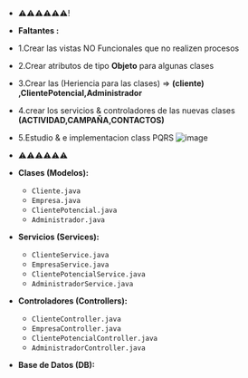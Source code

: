 


- ⚠️⚠️⚠️⚠️⚠️⚠️!
- **Faltantes :**
- 1.Crear las vistas NO Funcionales que no realizen procesos 
- 2.Crear atributos de tipo **Objeto** para algunas clases 
- 3.Crear las (Heriencia para las clases) => **(cliente) ,ClientePotencial,Administrador**
- 4.crear los servicios & controladores de las nuevas clases **(ACTIVIDAD,CAMPAÑA,CONTACTOS)**
- 5.Estudio & e implementacion class PQRS
![image](https://github.com/user-attachments/assets/d225320f-1f97-4cd3-85c1-36d5b1fb148c)

- ⚠️⚠️⚠️⚠️⚠️⚠️


-   **Clases (Modelos):**
    -   `Cliente.java`
    -   `Empresa.java`
    -   `ClientePotencial.java`
    -   `Administrador.java`
-   **Servicios (Services):**
    -   `ClienteService.java`
    -   `EmpresaService.java`
    -   `ClientePotencialService.java`
    -   `AdministradorService.java`
-   **Controladores (Controllers):**
    -   `ClienteController.java`
    -   `EmpresaController.java`
    -   `ClientePotencialController.java`
    -   `AdministradorController.java`
-   **Base de Datos (DB):**
   
